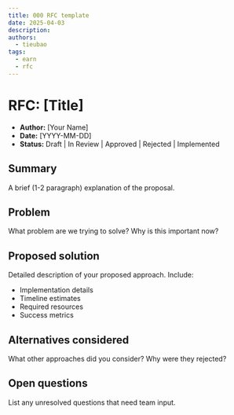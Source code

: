 ```yaml
---
title: 000 RFC template
date: 2025-04-03
description: 
authors: 
  - tieubao
tags:
  - earn
  - rfc
---
```


# RFC: [Title]

- **Author:** [Your Name]
- **Date:** [YYYY-MM-DD]
- **Status:** Draft | In Review | Approved | Rejected | Implemented

## Summary

A brief (1-2 paragraph) explanation of the proposal.

## Problem

What problem are we trying to solve? Why is this important now?

## Proposed solution

Detailed description of your proposed approach. Include:

- Implementation details
- Timeline estimates
- Required resources
- Success metrics

## Alternatives considered

What other approaches did you consider? Why were they rejected?

## Open questions

List any unresolved questions that need team input.
